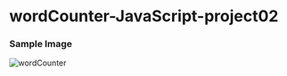 # wordCounter-JavaScript-project02 



### Sample Image

![wordCounter](https://github.com/Akram-Mondal/WordCountApp-JavaScript-project02/assets/110484350/bef5fd4b-dbce-46b9-b643-ae0c2e868dce)

